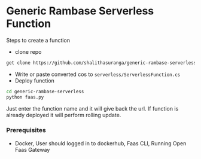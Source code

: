 # Generic Rambase Serverless Function

Steps to create a function

- clone repo 
```bash
get clone https://github.com/shalithasuranga/generic-rambase-serverless.git
```

- Write or paste converted cos to `serverless/ServerlessFunction.cs`
- Deploy function

```bash
cd generic-rambase-serverless
python faas.py
```
Just enter the function name and it will give back the url. If function is already deployed it will perform rolling update.


### Prerequisites 

- Docker, User should logged in to dockerhub, Faas CLI, Running Open Faas Gateway
